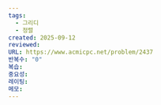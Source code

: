 ```yaml
---
tags:
  - 그리디
  - 정렬
created: 2025-09-12
reviewed:
URL: https://www.acmicpc.net/problem/2437
반복수: "0"
복습:
중요성:
레이팅:
메모:
---
```

